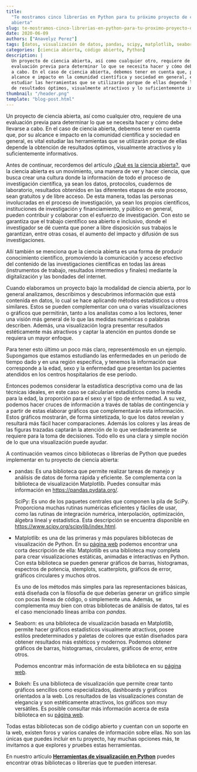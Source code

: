 ```yaml
---
title:
  "Te mostramos cinco librerías en Python para tu próximo proyecto de ciencia
  abierta"
slug: te-mostramos-cinco-librerias-en-python-para-tu-proximo-proyecto-de-ciencia-abierta
date: 2020-06-09
authors: ["Anavelyz Perez"]
tags: [datos, visualización de datos, pandas, scipy, matplotlib, seaborn, bokeh]
categories: [ciencia abierta, código abierto, Python]
description: |
  Un proyecto de ciencia abierta, así como cualquier otro, requiere de una
  evaluación previa para determinar lo que se necesita hacer y cómo debe llevarse
  a cabo. En el caso de ciencia abierta, debemos tener en cuenta que, por su
  alcance e impacto en la comunidad científica y sociedad en general, es vital
  estudiar las herramientas que se utilizarán porque de ellas depende la obtención
  de resultados óptimos, visualmente atractivos y lo suficientemente informativos.
thumbnail: "/header.png"
template: "blog-post.html"
---
```


<!-- # Te mostramos cinco librerías en Python para tu próximo proyecto de ciencia abierta -->
<!-- **Por Anavelyz Perez** -->

Un proyecto de ciencia abierta, así como cualquier otro, requiere de una
evaluación previa para determinar lo que se necesita hacer y cómo debe llevarse
a cabo. En el caso de ciencia abierta, debemos tener en cuenta que, por su
alcance e impacto en la comunidad científica y sociedad en general, es vital
estudiar las herramientas que se utilizarán porque de ellas depende la obtención
de resultados óptimos, visualmente atractivos y lo suficientemente informativos.

<!-- TEASER_END -->

Antes de continuar, recordemos del artículo
[¿Qué es la ciencia abierta?](/blog/que-es-la-ciencia-abierta/), que la ciencia
abierta es un movimiento, una manera de ver y hacer ciencia, que busca crear una
cultura donde la información de todo el proceso de investigación científica, ya
sean los datos, protocolos, cuadernos de laboratorio, resultados obtenidos en
las diferentes etapas de este proceso, sean gratuitos y de libre acceso. De esta
manera, todas las personas involucradas en el proceso de investigación, ya sean
los propios científicos, instituciones de investigación y financiamiento, y
público en general, pueden contribuir y colaborar con el esfuerzo de
investigación. Con esto se garantiza que el trabajo científico sea abierto e
inclusivo, donde el investigador se dé cuenta que poner a libre disposición sus
trabajos le garantizan, entre otras cosas, el aumento del impacto y difusión de
sus investigaciones.

Allí también se menciona que la ciencia abierta es una forma de producir
conocimiento científico, promoviendo la comunicación y acceso efectivo del
contenido de las investigaciones científicas en todas las áreas (instrumentos de
trabajo, resultados intermedios y finales) mediante la digitalización y las
bondades del internet.

Cuando elaboramos un proyecto bajo la modalidad de ciencia abierta, por lo
general analizamos, describimos y descubrimos información que está contenida en
datos, lo cual se hace aplicando métodos estadísticos u otros similares. Estos
se pueden complementar con una o varias visualizaciones o gráficos que
permitirán, tanto a los analistas como a los lectores, tener una visión más
general de lo que las medidas numéricas o palabras describen. Además, una
visualización logra presentar resultados estéticamente más atractivos y captar
la atención en puntos donde se requiera un mayor enfoque.

Para tener esto último un poco más claro, representémoslo en un ejemplo.
Supongamos que estamos estudiando las enfermedades en un período de tiempo dado
y en una región específica, y tenemos la información que corresponde a la edad,
sexo y la enfermedad que presentan los pacientes atendidos en los centros
hospitalarios de ese período.

Entonces podemos considerar la estadística descriptiva como una de las técnicas
ideales, en este caso se calcularían estadísticos como la media para la edad, la
proporción para el sexo y el tipo de enfermedad. A su vez, podemos hacer cruces
de información a través de tablas de contingencia y a partir de estas elaborar
gráficos que complementarán esta información. Estos gráficos mostrarán, de forma
sintetizada, lo que los datos revelan y resultará más fácil hacer comparaciones.
Además los colores y las áreas de las figuras trazadas captarán la atención de
lo que verdaderamente se requiere para la toma de decisiones. Todo ello es una
clara y simple noción de lo que una visualización puede ayudar.

A continuación veamos cinco bibliotecas o librerías de Python que puedes
implementar en tu proyecto de ciencia abierta:

- pandas: Es una biblioteca que permite realizar tareas de manejo y análisis de
  datos de forma rápida y eficiente. Se complementa con la biblioteca de
  visualización Matplotlib. Puedes consultar más información en
  https://pandas.pydata.org/.

  SciPy: Es uno de los paquetes centrales que componen la pila de SciPy.
  Proporciona muchas rutinas numéricas eficientes y fáciles de usar, como las
  rutinas de integración numérica, interpolación, optimización, álgebra lineal y
  estadística. Esta descripción se encuentra disponible en
  https://www.scipy.org/scipylib/index.html.

- Matplotlib: es una de las primeras y más populares bibliotecas de
  visualización de Python. En su [página web](https://matplotlib.org/) podemos
  encontrar una corta descripción de ella: Matplotlib es una biblioteca muy
  completa para crear visualizaciones estáticas, animadas e interactivas en
  Python. Con esta biblioteca se pueden generar gráficos de barras, histogramas,
  espectros de potencia, stemplots, scatterplots, gráficos de error, gráficos
  circulares y muchos otros.

  Es uno de los métodos más simples para las representaciones básicas, está
  diseñada con la filosofía de que deberías generar un gráfico simple con pocas
  líneas de código, o simplemente una. Además, se complementa muy bien con otras
  bibliotecas de análisis de datos, tal es el caso mencionado líneas arriba con
  _pandas_.

- Seaborn: es una biblioteca de visualización basada en Matplotlib, permite
  hacer gráficos estadísticos visualmente atractivos, posee estilos
  predeterminados y paletas de colores que están diseñados para obtener
  resultados más estéticos y modernos. Podemos obtener gráficos de barras,
  histogramas, circulares, gráficos de error, entre otros.

  Podemos encontrar más información de esta biblioteca en su
  [página web](https://seaborn.pydata.org/).

- Bokeh: Es una biblioteca de visualización que permite crear tanto gráficos
  sencillos como especializados, dashboards y gráficos orientados a la web. Los
  resultados de las visualizaciones constan de elegancia y son estéticamente
  atractivos, los gráficos son muy versátiles. Es posible consultar más
  información acerca de esta biblioteca en su
  [página web](https://docs.bokeh.org/en/latest/index.html).

Todas estas bibliotecas son de código abierto y cuentan con un soporte en la
web, existen foros y varios canales de información sobre ellas. No son las
únicas que puedes incluir en tu proyecto, hay muchas opciones más, te invitamos
a que explores y pruebes estas herramientas.

En nuestro artículo
[**Herramientas de visualización en Python**](/blog/herramientas-de-visualizacion-en-python/)
puedes encontrar otras bibliotecas o librerías que te pueden interesar.
